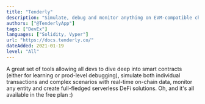 ```yaml
---
title: "Tenderly"
description: "Simulate, debug and monitor anything on EVM-compatible chains"
authors: ["@TenderlyApp"]
tags: ["DevEx"]
languages: ["Solidity, Vyper"]
url: "https://docs.tenderly.co/"
dateAdded: 2021-01-19
level: "All"
---
```


A great set of tools allowing all devs to dive deep into smart contracts (either for learning or prod-level debugging), simulate both individual transactions and complex scenarios with real-time on-chain data, monitor any entity and create full-fledged serverless DeFi solutions. Oh, and it's all available in the free plan :)
